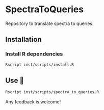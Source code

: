 # SpectraToQueries

Repository to translate spectra to queries.

## Installation

### Install R dependencies

```bash
Rscript inst/scripts/install.R
```

## Use 🚀

```bash
Rscript inst/scripts/spectra_to_queries.R
```

Any feedback is welcome!
